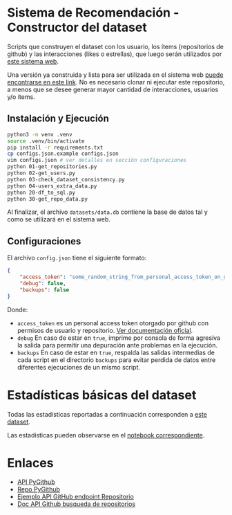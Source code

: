 # Sistema de Recomendación - Constructor del dataset

Scripts que construyen el dataset con los usuario, los ítems (repositorios de github) y las interacciones (likes o estrellas), que luego serán utilizados por [este sistema web](https://github.com/tomasdelvechio/sr-tpfinal-gh-web).

Una versión ya construida y lista para ser utilizada en el sistema web [puede encontrarse en este link](https://drive.google.com/file/d/1OmUjuhX0G-z35IbDKfVdkd_JOF8sC19A/view?usp=sharing). No es necesario clonar ni ejecutar este repositorio, a menos que se desee generar mayor cantidad de interacciones, usuarios y/o ítems.

## Instalación y Ejecución

```bash
python3 -m venv .venv
source .venv/bin/activate
pip install -r requirements.txt
cp configs.json.example configs.json
vim configs.json # ver detalles en sección configuraciones
python 01-get_repositories.py
python 02-get_users.py
python 03-check_dataset_consistency.py
python 04-users_extra_data.py
python 20-df_to_sql.py
python 30-get_repo_data.py
```

Al finalizar, el archivo `datasets/data.db` contiene la base de datos tal y como se utilizará en el sistema web.

## Configuraciones

El archivo `config.json` tiene el siguiente formato:

```json
{
    "access_token": "some_random_string_from_personal_access_token_on_github",
    "debug": false,
    "backups": false
}
```

Donde:

 * `access_token` es un personal access token otorgado por github con permisos de usuario y repositorio. [Ver documentación oficial](https://docs.github.com/en/authentication/keeping-your-account-and-data-secure/managing-your-personal-access-tokens#creating-a-personal-access-token-classic).
 * `debug` En caso de estar en `true`, imprime por consola de forma agresiva la salida para permitir una depuración ante problemas en la ejecución.
 * `backups` En caso de estar en `true`, respalda las salidas intermedias de cada script en el directorio `backups` para evitar perdida de datos entre diferentes ejecuciones de un mismo script.

# Estadísticas básicas del dataset

Todas las estadísticas reportadas a continuación corresponden a [este dataset](https://drive.google.com/file/d/1OmUjuhX0G-z35IbDKfVdkd_JOF8sC19A/view?usp=drive_link).

Las estadisticas pueden observarse en el [notebook correspondiente](analisis_dataset_final.ipynb).

# Enlaces

- [API PyGithub](https://pygithub.readthedocs.io/en/stable/apis.html)
- [Repo PyGithub](https://github.com/PyGithub/PyGithub)
- [Ejemplo API GitHub endpoint Repositorio](https://docs.github.com/en/free-pro-team@latest/rest/repos/repos?apiVersion=2022-11-28#get-a-repository)
- [Doc API Github busqueda de repositorios](https://docs.github.com/en/search-github/searching-on-github/searching-for-repositories)
